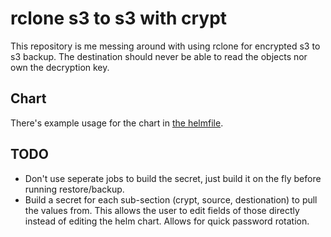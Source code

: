 # rclone s3 to s3 with crypt

This repository is me messing around with using rclone for encrypted s3 to s3 backup. The destination should never be able to read the objects nor own the decryption key.

## Chart

There's example usage for the chart in [the helmfile](./helmfile.yaml).

## TODO

- Don't use seperate jobs to build the secret, just build it on the fly before running restore/backup.
- Build a secret for each sub-section (crypt, source, destionation) to pull the values from. This allows the user to edit fields of those directly instead of editing the helm chart. Allows for quick password rotation.
